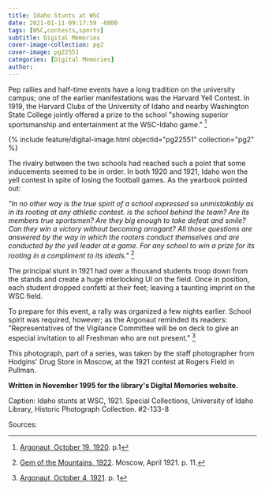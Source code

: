 ```yaml
---
title: Idaho Stunts at WSC
date: 2021-01-11 09:17:59 -0800
tags: [WSC,contests,sports]
subtitle: Digital Memories
cover-image-collection: pg2
cover-image: pg22551
categories: [Digital Memories]
author: 
---
```



Pep rallies and half-time events have a long tradition on the university campus; one of the earlier manifestations was the Harvard Yell Contest. In 1919, the Harvard Clubs of the University of Idaho and nearby Washington State College jointly offered a prize to the school "showing superior sportsmanship and entertainment at the WSC-Idaho game." [^1]

{% include feature/digital-image.html objectid="pg22551" collection="pg2" %}

The rivalry between the two schools had reached such a point that some inducements seemed to be in order. In both 1920 and 1921, Idaho won the yell contest in spite of losing the football games. As the yearbook pointed out:

*"In no other way is the true spirit of a school expressed so unmistakably as in its rooting at any athletic contest. is the school behind the team? Are its members true sportsmen? Are they big enough to take defeat and smile? Can they win a victory without becoming arrogant? All those questions are answered by the way in which the rooters conduct themselves and are conducted by the yell leader at a game. For any school to win a prize for its rooting in a compliment to its ideals."* [^2]

The principal stunt in 1921 had over a thousand students troop down from the stands and create a huge interlocking UI on the field. Once in position, each student dropped confetti at their feet; leaving a taunting imprint on the WSC field.

To prepare for this event, a rally was organized a few nights earlier. School spirit was required, however; as the Argonaut reminded its readers: "Representatives of the Vigilance Committee will be on deck to give an especial invitation to all Freshman who are not present." [^3]

This photograph, part of a series, was taken by the staff photographer from Hodgins' Drug Store in Moscow, at the 1921 contest at Rogers Field in Pullman.

**Written in November 1995 for the library's Digital Memories website.**

Caption: Idaho stunts at WSC, 1921. Special Collections, University of Idaho Library, Historic Photograph Collection. #2-133-8

Sources:

[^1]: [Argonaut, October 19, 1920](https://objects.lib.uidaho.edu/argonaut/pdf/arg-1920-10-19.pdf). p.1

[^2]: [Gem of the Mountains, 1922](https://objects.lib.uidaho.edu/gem/uidaho_gem_1922.pdf). Moscow, April 1921. p. 11.

[^3]: [Argonaut, October 4, 1921](https://objects.lib.uidaho.edu/argonaut/pdf/arg-1921-10-04.pdf). p. 1